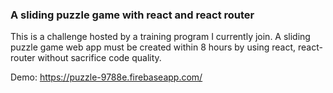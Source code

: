
### A sliding puzzle game with react and react router

This is a challenge hosted by a training program I currently join.
A sliding puzzle game web app must be created within 8 hours by using react, react-router without sacrifice code quality.

Demo: https://puzzle-9788e.firebaseapp.com/
